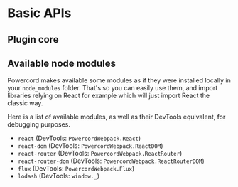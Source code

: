 <!--
  Copyright (c) 2020-2021 aetheryx & Cynthia K. Rey
  This work is licensed under a Creative Commons Attribution-NoDerivatives 4.0 International License.
  https://creativecommons.org/licenses/by-nd/4.0
-->

# Basic APIs
## Plugin core
<!-- todo: write stuff -->

## Available node modules
Powercord makes available some modules as if they were installed locally in your `node_modules` folder. That's so
you can easily use them, and import libraries relying on React for example which will just import React the classic
way.

Here is a list of available modules, as well as their DevTools equivalent, for debugging purposes.
 - `react` (DevTools: `PowercordWebpack.React`)
 - `react-dom` (DevTools: `PowercordWebpack.ReactDOM`)
 - `react-router` (DevTools: `PowercordWebpack.ReactRouter`)
 - `react-router-dom` (DevTools: `PowercordWebpack.ReactRouterDOM`)
 - `flux` (DevTools: `PowercordWebpack.Flux`)
 - `lodash` (DevTools: `window._`)
